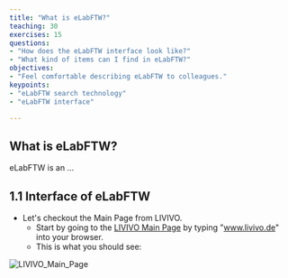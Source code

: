```yaml
---
title: "What is eLabFTW?"
teaching: 30
exercises: 15
questions:
- "How does the eLabFTW interface look like?"
- "What kind of items can I find in eLabFTW?"
objectives:
- "Feel comfortable describing eLabFTW to colleagues."
keypoints:
- "eLabFTW search technology"
- "eLabFTW interface"

---
```


## What is eLabFTW?

eLabFTW is an  ...

## 1.1 Interface of eLabFTW

- Let's checkout the Main Page from LIVIVO.
  - Start by going to the [LIVIVO Main Page](https://www.livivo.de/app) by typing "www.livivo.de" into your browser. 
  - This is what you should see:

![LIVIVO_Main_Page](../fig/LIVIVO_Main_Page.png)




